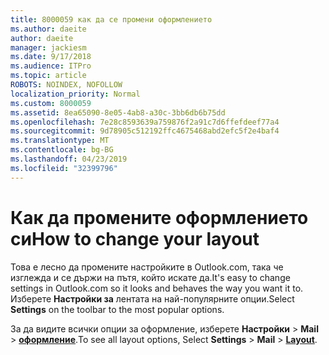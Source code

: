 ```yaml
---
title: 8000059 как да се промени оформлението
ms.author: daeite
author: daeite
manager: jackiesm
ms.date: 9/17/2018
ms.audience: ITPro
ms.topic: article
ROBOTS: NOINDEX, NOFOLLOW
localization_priority: Normal
ms.custom: 8000059
ms.assetid: 8ea65090-8e05-4ab8-a30c-3bb6db6b75dd
ms.openlocfilehash: 7e28c8593639a759876f2a91c7d6ffefdeef77a4
ms.sourcegitcommit: 9d78905c512192ffc4675468abd2efc5f2e4baf4
ms.translationtype: MT
ms.contentlocale: bg-BG
ms.lasthandoff: 04/23/2019
ms.locfileid: "32399796"
---
```

# <a name="how-to-change-your-layout"></a><span data-ttu-id="c50cb-102">Как да промените оформлението си</span><span class="sxs-lookup"><span data-stu-id="c50cb-102">How to change your layout</span></span>

<span data-ttu-id="c50cb-103">Това е лесно да промените настройките в Outlook.com, така че изглежда и се държи на пътя, който искате да.</span><span class="sxs-lookup"><span data-stu-id="c50cb-103">It's easy to change settings in Outlook.com so it looks and behaves the way you want it to.</span></span> <span data-ttu-id="c50cb-104">Изберете **Настройки за** лентата на най-популярните опции.</span><span class="sxs-lookup"><span data-stu-id="c50cb-104">Select **Settings** on the toolbar to the most popular options.</span></span> 

<span data-ttu-id="c50cb-105">За да видите всички опции за оформление, изберете **Настройки** > **Mail** > [**оформление**](https://outlook.live.com/mail/options/mail/layout).</span><span class="sxs-lookup"><span data-stu-id="c50cb-105">To see all layout options, Select **Settings** > **Mail** > [**Layout**](https://outlook.live.com/mail/options/mail/layout).</span></span> 
  

